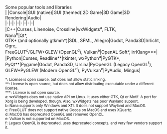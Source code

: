 Some popular tools and libraries  
| |Console|GUI (native)|GUI (themed)|2D Game|3D Game|3D Rendering|Audio|  
|-|-|-|-|-|-|-|-|  
|C++|Curses, Linenoise, Crossline|wxWidgets<sup>a</sup>, FLTK,<br>Nana<sup>b</sup>|Qt\*,<br>GTK\* (and optionally gtkmm\*)|SDL, SFML, Allegro|Godot, Panda3D|Irrlicht, Ogre,<br>FreeGLUT<sup>c</sup>/GLFW+GLEW (OpenGL<sup>d</sup>), Vulkan<sup>e</sup>|OpenAL Soft\*, irrKlang\*\*\*|  
|Python|Curses, Readline\*\*|tkinter, wxPython<sup>a</sup>|PyGTK\*, PyQt\*\*|Pygame|Godot, Panda3D, Ursina|PyOpenGL (Legacy OpenGL<sup>f</sup>),<br>GLFW+PyGLEW (Modern OpenGL<sup>d</sup>), PyVulkan<sup>e</sup>|PyAudio, Mingus|  

<sub>
*: License is open source, but does not allow static linking.<br>
**: License is open source, but does not allow distributing executable under a different license.<br>
***: License is not open source.<br>
a: wxWidgets does not use native API on Linux. It uses either GTK, Qt or Motif. A port for Xorg is being developed, though. Also, wxWidgets has poor Wayland support.<br>
b: Nana supports only Windows and X11. It does not support Wayland and MacOS.<br>
c: FreeGLUT does not support native Cocoa on MacOS and uses XQuartz.<br>
d: MacOS has deprecated OpenGL and removed OpenCL.<br>
e: Vulkan is not supported on MacOS.<br>
f: Legacy OpenGL is deprecated, uses deprecated concepts, and very few vendors support it.
</sub>
